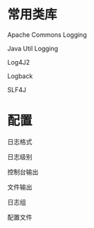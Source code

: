 # 常用类库

Apache Commons Logging

Java Util Logging

Log4J2

Logback

SLF4J

# 配置

日志格式

日志级别

控制台输出

文件输出

日志组

配置文件